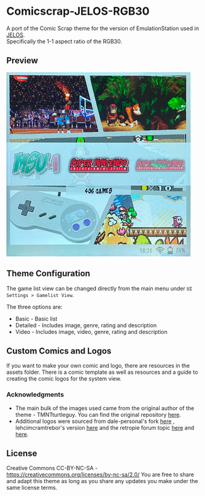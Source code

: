 # Comicscrap-JELOS-RGB30
A port of the Comic Scrap theme for the version of EmulationStation used in [JELOS](https://www.jelos.org).  
Specifically the 1-1 aspect ratio of the RGB30.

## Preview
 ![system view](https://github.com/RetroMan84/Comicscrap-JELOS-RGB30/blob/main/_inc/assets/preview/systemview.png)

## Theme Configuration

The game list view can be changed directly from the main menu under `UI Settings > Gamelist View`.

The three options are:

* Basic - Basic list
* Detailed - Includes image, genre, rating and description
* Video - Includes image, video, genre, rating and description

## Custom Comics and Logos
If you want to make your own comic and logo, there are resources in the assets folder. There is a comic template as well as resources and a guide to creating the comic logos for the system view.

### **Acknowledgments**
* The main bulk of the images used came from the original author of the theme - TMNTturtleguy. You can find the original repository [here](https://github.com/TMNTturtleguy/es-theme-ComicBook).
* Additional logos were sourced from dale-personal's fork [here](https://github.com/dale-personal/es-theme-ComicBook) , lehcimcramtrebor's version [here](https://github.com/lehcimcramtrebor/es-theme-comicscrap) and the retropie forum topic [here](https://retropie.org.uk/forum/topic/9211/new-comic-book-theme/841) and [here](https://sites.google.com/view/comicthemelogos/home).


## **License**
Creative Commons CC-BY-NC-SA - https://creativecommons.org/licenses/by-nc-sa/2.0/
You are free to share and adapt this theme as long as you share any updates you make under the same license terms.
